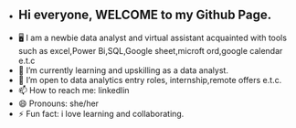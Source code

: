 - ## Hi everyone, WELCOME to my Github Page.
- 🖥️ I am a newbie data analyst and virtual assistant acquainted with tools such as
      excel,Power Bi,SQL,Google sheet,microft ord,google calendar e.t.c
- 🌱 I’m currently learning and upskilling as a data analyst.
- 💞️ I’m open to data analytics entry roles, internship,remote offers e.t.c.
- 📫 How to reach me: linkedlin
- 😄 Pronouns: she/her
- ⚡ Fun fact: i love learning and collaborating.

<!---
CyberTees/CyberTees is a ✨ special ✨ repository because its `README.md` (this file) appears on your GitHub profile.
You can click the Preview link to take a look at your changes.
--->
